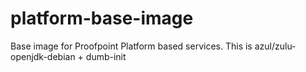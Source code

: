 # platform-base-image
Base image for Proofpoint Platform based services. This is azul/zulu-openjdk-debian + dumb-init
